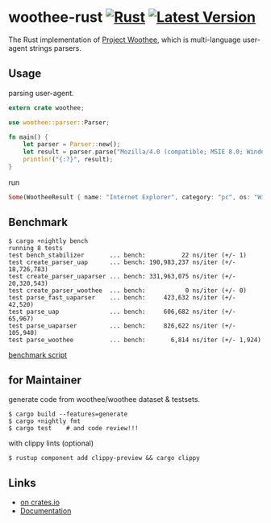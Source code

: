 # woothee-rust [![Rust](https://github.com/woothee/woothee-rust/workflows/Rust/badge.svg)](https://github.com/woothee/woothee-rust/actions) [![Latest Version](https://img.shields.io/crates/v/woothee.svg)](https://crates.io/crates/woothee)

The Rust implementation of [Project Woothee](https://github.com/woothee/woothee),
which is multi-language user-agent strings parsers.


## Usage

parsing user-agent.

```rust
extern crate woothee;

use woothee::parser::Parser;

fn main() {
    let parser = Parser::new();
    let result = parser.parse("Mozilla/4.0 (compatible; MSIE 8.0; Windows NT 6.1; Trident/4.0)");
    println!("{:?}", result);
}
```

run
```rust
Some(WootheeResult { name: "Internet Explorer", category: "pc", os: "Windows 7", os_version: "NT 6.1", browser_type: "UNKNOWN", version: "8.0", vendor: "Microsoft" })
```


## Benchmark
```
$ cargo +nightly bench
running 8 tests
test bench_stabilizer       ... bench:          22 ns/iter (+/- 1)
test create_parser_uap      ... bench: 190,983,237 ns/iter (+/- 18,726,783)
test create_parser_uaparser ... bench: 331,963,075 ns/iter (+/- 20,320,543)
test create_parser_woothee  ... bench:           0 ns/iter (+/- 0)
test parse_fast_uaparser    ... bench:     423,632 ns/iter (+/- 42,520)
test parse_uap              ... bench:     606,682 ns/iter (+/- 65,967)
test parse_uaparser         ... bench:     826,622 ns/iter (+/- 105,940)
test parse_woothee          ... bench:       6,814 ns/iter (+/- 1,924)
```
[benchmark script](https://github.com/woothee/woothee-rust/blob/master/benches/benchmark.rs)


## for Maintainer
generate code from woothee/woothee dataset & testsets.

```
$ cargo build --features=generate
$ cargo +nightly fmt
$ cargo test    # and code review!!!
```

with clippy lints (optional)

```
$ rustup component add clippy-preview && cargo clippy
```


## Links
* [on crates.io](https://crates.io/crates/woothee)
* [Documentation](https://woothee.github.com/woothee-rust/woothee)

